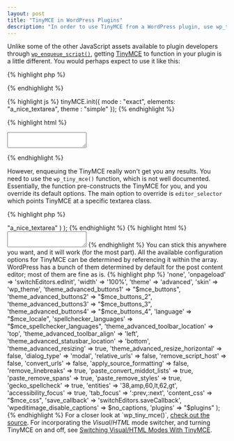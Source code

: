 ```yaml
---
layout: post
title: "TinyMCE in WordPress Plugins"
description: "In order to use TinyMCE from a WordPress plugin, use wp_tiny_mce(), and override the defaults."
---
```


Unlike some of the other JavaScript assets available to plugin developers through <a href="http://codex.wordpress.org/Function_Reference/wp_enqueue_script">`wp_enqueue_script()`</a>, getting <a href="http://tinymce.moxiecode.com/">TinyMCE</a> to function in your plugin is a little different. You would perhaps expect to use it like this:

<!--break-->

{% highlight php %}
<?php
add_action("admin_print_scripts", "js_libs");
function js_libs() {
	wp_enqueue_script('tiny_mce');
}
?>
{% endhighlight %}

{% highlight js %}
tinyMCE.init({
	mode : "exact",
	elements: "a_nice_textarea",
	theme : "simple"
});
{% endhighlight %}

{% highlight html %}
<textarea id="a_nice_textarea" name="a_nice_textarea"></textarea>
{% endhighlight %}

However, enqueuing the TinyMCE really won't get you any results. You need to use the `wp_tiny_mce()` function, which is not well documented. Essentially, the function pre-constructs the TinyMCE for you, and you override its default options. The main option to override is `editor_selector` which points TinyMCE at a specific textarea class.

{% highlight php %}
<?php
wp_tiny_mce( false , // true makes the editor "teeny"
	array(
		"editor_selector" => "a_nice_textarea"
	)
);
{% endhighlight %}

{% highlight html %}
<textarea class="a_nice_textarea" id="a_nice_textarea" name="a_nice_textarea"></textarea>
{% endhighlight %}

You can stick this anywhere you want, and it will work (for the most part). All the available configuration options for TinyMCE can be determined by referencing it within the array. WordPress has a bunch of them determined by default for the post content editor; most of them are fine as is.

{% highlight php %}
<?php
// TinyMCE init settings
$initArray = array (
	'mode'                              => 'none',
	'onpageload'                        => 'switchEditors.edInit',
	'width'                             => '100%',
	'theme'                             => 'advanced',
	'skin'                              => 'wp_theme',
	'theme_advanced_buttons1'           => "$mce_buttons",
	'theme_advanced_buttons2'           => "$mce_buttons_2",
	'theme_advanced_buttons3'           => "$mce_buttons_3",
	'theme_advanced_buttons4'           => "$mce_buttons_4",
	'language'                          => "$mce_locale",
	'spellchecker_languages'            => "$mce_spellchecker_languages",
	'theme_advanced_toolbar_location'   => 'top',
	'theme_advanced_toolbar_align'      => 'left',
	'theme_advanced_statusbar_location' => 'bottom',
	'theme_advanced_resizing'           => true,
	'theme_advanced_resize_horizontal'  => false,
	'dialog_type'                       => 'modal',
	'relative_urls'                     => false,
	'remove_script_host'                => false,
	'convert_urls'                      => false,
	'apply_source_formatting'           => false,
	'remove_linebreaks'                 => true,
	'paste_convert_middot_lists'        => true,
	'paste_remove_spans'                => true,
	'paste_remove_styles'               => true,
	'gecko_spellcheck'                  => true,
	'entities'                          => '38,amp,60,lt,62,gt',
	'accessibility_focus'               => true,
	'tab_focus'                         => ':prev,:next',
	'content_css'                       => "$mce_css",
	'save_callback'                     => 'switchEditors.saveCallback',
	'wpeditimage_disable_captions'      => $no_captions,
	'plugins'                           => "$plugins"
);
{% endhighlight %}

For a closer look at `wp_tiny_mce()`, <a href="http://core.trac.wordpress.org/browser/trunk/wp-admin/includes/post.php">check out the source</a>.

For incorporating the <em>Visual</em>/<em>HTML</em> mode switcher, and turning TinyMCE on and off, see <a href="/post/switching-visualhtml-modes-with-tinymce/">Switching Visual/HTML Modes With TinyMCE</a>.
